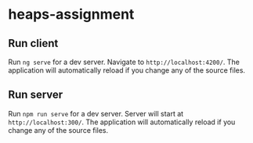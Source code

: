 # heaps-assignment

## Run client

Run `ng serve` for a dev server. Navigate to `http://localhost:4200/`. The application will automatically reload if you change any of the source files.

## Run server
Run `npm run serve` for a dev server. Server will start at `http://localhost:300/`. The application will automatically reload if you change any of the source files.
